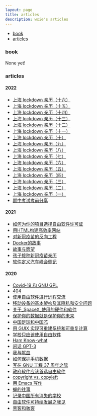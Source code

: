 ```yaml
---
layout: page
title: articles
description: wxie's articles
---
```


<div class="navbar">
    <div class="navbar-inner">
        <ul class="nav">
            <li><a href="#book">book</a></li>
            <li><a href="#articles">articles</a></li>
        </ul>
    </div>
</div>


### <a name="book"></a>book

None yet!


### <a name="articles"></a>articles

#### 2022

- [上海 lockdown 亲历（十六）](article/上海-lockdown-亲历-16.html)
- [上海 lockdown 亲历（十五）](article/上海-lockdown-亲历-15.html)
- [上海 lockdown 亲历（十四）](article/上海-lockdown-亲历-14.html)
- [上海 lockdown 亲历（十三）](article/上海-lockdown-亲历-13.html)
- [上海 lockdown 亲历（十二）](article/上海-lockdown-亲历-12.html)
- [上海 lockdown 亲历（十一）](article/上海-lockdown-亲历-11.html)
- [上海 lockdown 亲历（十）](article/上海-lockdown-亲历-10.html)
- [上海 lockdown 亲历（九）](article/上海-lockdown-亲历-9.html)
- [上海 lockdown 亲历（八）](article/上海-lockdown-亲历-8.html)
- [上海 lockdown 亲历（七）](article/上海-lockdown-亲历-7.html)
- [上海 lockdown 亲历（六）](article/上海-lockdown-亲历-6.html)
- [上海 lockdown 亲历（五）](article/上海-lockdown-亲历-5.html)
- [上海 lockdown 亲历（四）](article/上海-lockdown-亲历-4.html)
- [上海 lockdown 亲历（三）](article/上海-lockdown-亲历-3.html)
- [上海 lockdown 亲历（二）](article/上海-lockdown-亲历-2.html)
- [上海 lockdown 亲历（一）](article/上海-lockdown-亲历-1.html)
- [期中考试考前分享](article/midterm-exam-2022.html)

#### 2021

- [如何为你的项目选择自由软件许可证](article/如何为你的项目选择自由软件许可证.html)
- [用HTML构建高效率网站](article/用HTML构建高效率网站.html)
- [对新冠疫苗的反向工程](article/对新冠疫苗的反向工程.html)
- [Docker的故事](article/Docker的故事.html)
- [故事与愿望](article/故事与愿望.html)
- [孩子接种新冠疫苗亲历](article/covid-19-vaccine.html)
- [软件定义汽车峰会侧记](article/软件定义汽车峰会侧记.html)

#### 2020

- [Covid-19 和 GNU GPL](article/Covid-19_和_GNU_GPL.html)
- [404](article/404.html)
- [使用自由软件进行远程交流](article/使用自由软件进行远程交流.html)
- [移动设备的基本架构及其隐私和安全问题](article/移动设备的基本架构及其隐私和安全问题.html)
- [关于_SpaceX_使用的硬件和软件](article/关于_SpaceX_使用的硬件和软件.html)
- [保护你的数据就是保护你的未来](article/保护你的数据就是保护你的未来.html)
- [中国足球和中国芯](article/中国足球和中国芯.html)
- [用 GUIX 实现可重建系统和可重复计算](article/用_GUIX_实现可重建系统和可重复计算.html)
- [学校只应该使用自由软件](article/学校只应该使用自由软件.html)
- [Ham Know-what](article/ham_know-what.html)
- [闲话 GPT-3](article/闲话_GPT-3.html)
- [我与献血](article/我与献血.html)
- [如何保护手机数据](article/如何保护手机数据.html)
- [写在 GNU 工程 37 周年之际](article/写在_GNU_工程_37_周年之际.html)
- [政府软件应该首选自由软件](article/政府软件应该首选自由软件.html)
- [copyright vs. copyleft](article/copyright_vs_copyleft.html)
- [用 Emacs 写作](article/用_Emacs_写作.html)
- [蝉的往事](article/蝉的往事.html)
- [记录中国所有消失的学校](article/记录中国所有消失的学校.html)
- [自由软件可持续发展之我见](article/自由软件可持续发展之我见.html)
- [黑客和骇客](article/hacker-cracker.html)
